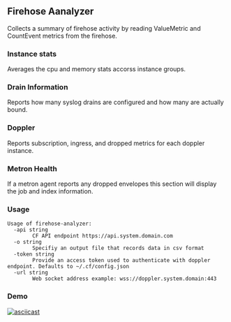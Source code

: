 ## Firehose Aanalyzer

Collects a summary of firehose activity by reading ValueMetric and CountEvent metrics from the firehose.

### Instance stats

Averages the cpu and memory stats accorss instance groups.

### Drain Information

Reports how many syslog drains are configured and how many are actually bound.

### Doppler 

Reports subscription, ingress, and dropped metrics for each doppler instance.

### Metron Health
If a metron agent reports any dropped envelopes this section will display the job and index information.

### Usage

```
Usage of firehose-analyzer:
  -api string
    	CF API endpoint https://api.system.domain.com
  -o string
    	Specifiy an output file that records data in csv format
  -token string
    	Provide an access token used to authenticate with doppler endpoint. Defaults to ~/.cf/config.json
  -url string
    	Web socket address example: wss://doppler.system.domain:443
```

### Demo

[![asciicast](https://asciinema.org/a/VwJhb3avWZg05bheHwQSNBmUf.svg)](https://asciinema.org/a/VwJhb3avWZg05bheHwQSNBmUf)